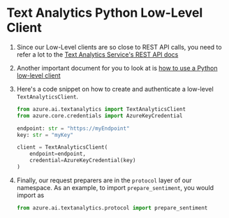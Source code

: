 # Text Analytics Python Low-Level Client

1. Since our Low-Level clients are so close to REST API calls, you need to refer a lot to the [Text Analytics Service's REST API docs][rest_api_docs]
2. Another important document for you to look at is [how to use a Python low-level client][low_level_client]
3. Here's a code snippet on how to create and authenticate a low-level `TextAnalyticsClient`.

   ```python
   from azure.ai.textanalytics import TextAnalyticsClient
   from azure.core.credentials import AzureKeyCredential

   endpoint: str = "https://myEndpoint"
   key: str = "myKey"

   client = TextAnalyticsClient(
       endpoint=endpoint,
       credential=AzureKeyCredential(key)
   )
   ```

4. Finally, our request preparers are in the `protocol` layer of our namespace. As an example, to import `prepare_sentiment`, you would import as

   ```python
   from azure.ai.textanalytics.protocol import prepare_sentiment
   ```

<!-- LINKS -->

[rest_api_docs]: https://westus2.dev.cognitive.microsoft.com/docs/services/TextAnalytics-v3-1-preview-1/operations/Languages
[low_level_client]: https://github.com/iscai-msft/azure-sdk-for-python/wiki/Low-Level-Client

